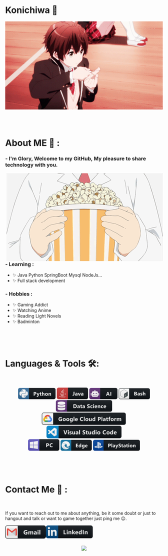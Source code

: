 # Konichiwa 👋

<div align="center">
<img hight="300" width="700" alt="GIF" align="center" src="https://github.com/Glory1020/Glory1020/blob/main/assets/35467.gif">
</div>

</br>
</br>
</br>


# About ME 💬 :

### - I'm Glory, Welcome to my GitHub, My pleasure to share technology with you.

<img hight="500" width="500" alt="GIF" align="right" src="https://github.com/Glory1020/Glory1020/blob/main/assets/15682.gif">

### - Learning :
- ✨ Java Python SpringBoot Mysql NodeJs...
- ✨ Full stack development

### - Hobbies : 
- ✨ Gaming Addict
- ✨ Watching Anime
- ✨ Reading Light Novels
- ✨ Badminton

</br>
</br>
</br>



# Languages & Tools 🛠:
</br>

<p align="center">

<!-- For more icons please follow  https://github.com/MikeCodesDotNET/ColoredBadges -->
<img src="https://github.com/Glory1020/Glory1020/blob/main/assets/icons/python.png" alt="python" width="120" hight="50">
<img src="https://github.com/Glory1020/Glory1020/blob/main/assets/icons/java.png" alt="java"  width="100" hight="50">
<img src="https://github.com/Glory1020/Glory1020/blob/main/assets/icons/ai.png" alt="AI" width="90" hight="50">
<img src="https://github.com/Glory1020/Glory1020/blob/main/assets/icons/bash.png" alt="bash" width="100" hight="50">
<img src="https://github.com/Glory1020/Glory1020/blob/main/assets/icons/datascience.png" alt="datascience" width="180" hight="50">
</br>
<img src="https://github.com/Glory1020/Glory1020/blob/main/assets/icons/google_cloud_platform.png" alt="google_cloud_platform" width="270" hight="50">
<img src="https://github.com/Glory1020/Glory1020/blob/main/assets/icons/visualstudio_code.png" alt="visualstudio_code" width="240" hight="50">
</br>
<img src="https://github.com/Glory1020/Glory1020/blob/main/assets/icons/pc.png" alt="pc" width="100" hight="50">
<img src="https://github.com/Glory1020/Glory1020/blob/main/assets/icons/edge.png" alt="edge" width="100" hight="50">
<img src="https://github.com/Glory1020/Glory1020/blob/main/assets/icons/playstation@3x.png" alt="playstation" width="150" hight="50">
</p>
</br>
</br>
</br>



# Contact Me 💬 :

<p>
 </br>


If you want to reach out to me about anything, be it some doubt or just to hangout and talk or want to game together just ping me 😉.

<a href="mailto:363323781@qq.com">
 <img align="left" alt="Gmail" width="130" hight="100" src="https://github.com/Glory1020/Glory1020/blob/main/assets/icons/gmail.png" />
</a>
<a href="https://github.com/Glory1020/">
  <img align="left" alt="Linkedin" width="150" hight="100" src="https://github.com/Glory1020/Glory1020/blob/main/assets/icons/linkedin.png" />
</br>
</br>
</br>
</a>



<p align="center" >  
  <a href="https://github.com/anuraghazra/github-readme-stats"> 
<img  src="https://github-readme-stats.vercel.app/api?username=Glory1020&&show_icons=true&theme=radical"/>
  </a>
  </p>